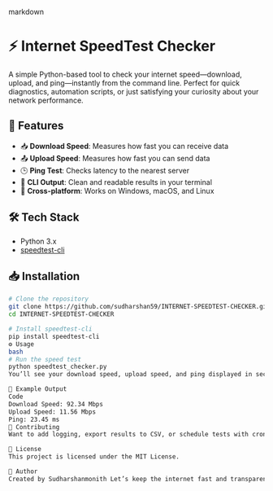 markdown
# ⚡ Internet SpeedTest Checker

A simple Python-based tool to check your internet speed—download, upload, and ping—instantly from the command line. Perfect for quick diagnostics, automation scripts, or just satisfying your curiosity about your network performance.

## 🚀 Features

- 📥 **Download Speed**: Measures how fast you can receive data
- 📤 **Upload Speed**: Measures how fast you can send data
- 🕒 **Ping Test**: Checks latency to the nearest server
- 🧪 **CLI Output**: Clean and readable results in your terminal
- 🔁 **Cross-platform**: Works on Windows, macOS, and Linux

## 🛠️ Tech Stack

- Python 3.x
- [speedtest-cli](https://huggingface.co/spaces/sudharshan001/internet_speed_tester)

## 📥 Installation

```bash
# Clone the repository
git clone https://github.com/sudharshan59/INTERNET-SPEEDTEST-CHECKER.git
cd INTERNET-SPEEDTEST-CHECKER

# Install speedtest-cli
pip install speedtest-cli
⚙️ Usage
bash
# Run the speed test
python speedtest_checker.py
You’ll see your download speed, upload speed, and ping displayed in seconds.

📌 Example Output
Code
Download Speed: 92.34 Mbps
Upload Speed: 11.56 Mbps
Ping: 23.45 ms
🙌 Contributing
Want to add logging, export results to CSV, or schedule tests with cron? Fork the repo and send a pull request!

📄 License
This project is licensed under the MIT License.

👤 Author
Created by Sudharshanmonith Let’s keep the internet fast and transparent!
